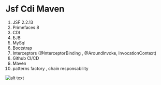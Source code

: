 # Jsf Cdi Maven

1. JSF 2.2.13
2. Primefaces 8
3. CDI 
4. EJB
5. MySql
6. Bootstrap 
7. Interceptors (@InterceptorBinding , @AroundInvoke, InvocationContext)
8. Github CI/CD
9. Maven
10. patterns factory , chain responsability


![alt text](https:https://github.com/renatocantarino/JsfCdiMaven/tree/master/src/main/webapp/resources/img/arq.png?raw=true)
